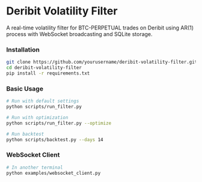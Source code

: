 # Deribit Volatility Filter

A real-time volatility filter for BTC-PERPETUAL trades on Deribit using AR(1) process with WebSocket broadcasting and SQLite storage.


### Installation

```bash
git clone https://github.com/yourusername/deribit-volatility-filter.git
cd deribit-volatility-filter
pip install -r requirements.txt
```

### Basic Usage

```bash
# Run with default settings
python scripts/run_filter.py

# Run with optimization
python scripts/run_filter.py --optimize

# Run backtest
python scripts/backtest.py --days 14
```

### WebSocket Client

```bash
# In another terminal
python examples/websocket_client.py
```

